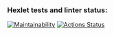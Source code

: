 ### Hexlet tests and linter status:

[![Maintainability](https://api.codeclimate.com/v1/badges/4724d576017c9ca24afd/maintainability)](https://codeclimate.com/github/fey/java-project-61/maintainability) [![Actions Status](https://github.com/fey/java-project-61/workflows/hexlet-check/badge.svg)](https://github.com/fey/java-project-61/actions)